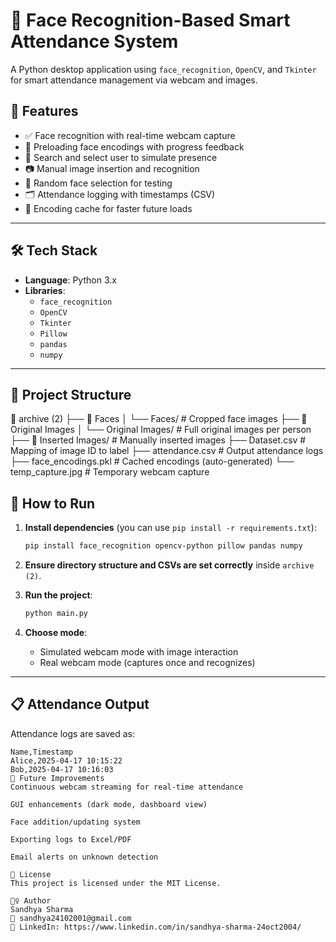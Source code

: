 # 🧠 Face Recognition-Based Smart Attendance System

A Python desktop application using `face_recognition`, `OpenCV`, and `Tkinter` for smart attendance management via webcam and images.

## 📌 Features

- ✅ Face recognition with real-time webcam capture
- 🧠 Preloading face encodings with progress feedback
- 🔎 Search and select user to simulate presence
- 📷 Manual image insertion and recognition
- 🎲 Random face selection for testing
- 🗂 Attendance logging with timestamps (CSV)
- 💾 Encoding cache for faster future loads

---

## 🛠️ Tech Stack

- **Language**: Python 3.x  
- **Libraries**: 
  - `face_recognition`
  - `OpenCV`
  - `Tkinter`
  - `Pillow`
  - `pandas`
  - `numpy`

---

## 📂 Project Structure
📁 archive (2) ├── 📁 Faces │ └── Faces/ # Cropped face images ├── 📁 Original Images │ └── Original Images/ # Full original images per person ├── 📁 Inserted Images/ # Manually inserted images ├── Dataset.csv # Mapping of image ID to label ├── attendance.csv # Output attendance logs ├── face_encodings.pkl # Cached encodings (auto-generated) └── temp_capture.jpg # Temporary webcam capture

## 🚀 How to Run

1. **Install dependencies** (you can use `pip install -r requirements.txt`):

    ```bash
    pip install face_recognition opencv-python pillow pandas numpy
    ```

2. **Ensure directory structure and CSVs are set correctly** inside `archive (2)`.

3. **Run the project**:

    ```bash
    python main.py
    ```

4. **Choose mode**:
    - Simulated webcam mode with image interaction
    - Real webcam mode (captures once and recognizes)

---

## 📋 Attendance Output

Attendance logs are saved as:

```csv
Name,Timestamp
Alice,2025-04-17 10:15:22
Bob,2025-04-17 10:16:03
🧠 Future Improvements
Continuous webcam streaming for real-time attendance

GUI enhancements (dark mode, dashboard view)

Face addition/updating system

Exporting logs to Excel/PDF

Email alerts on unknown detection

📄 License
This project is licensed under the MIT License.

🙋‍♀️ Author
Sandhya Sharma
📧 sandhya24102001@gmail.com
🔗 LinkedIn: https://www.linkedin.com/in/sandhya-sharma-24oct2004/




